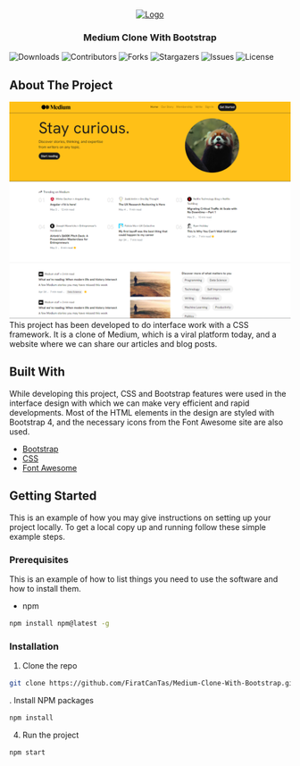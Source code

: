 <br/>
<p align="center">
  <a href="https://medium.com/">
    <img src="https://miro.medium.com/v2/resize:fit:8978/1*s986xIGqhfsN8U--09_AdA.png" alt="Logo" width="250" height="80">
  </a>
  <h3 align="center">Medium Clone With Bootstrap
</h3>

</p>

![Downloads](https://img.shields.io/github/downloads/FiratCanTas/Medium-Clone-With-Bootstrap/total) ![Contributors](https://img.shields.io/github/contributors/FiratCanTas/Medium-Clone-With-Bootstrap?color=dark-green) ![Forks](https://img.shields.io/github/forks/FiratCanTas/Medium-Clone-With-Bootstrap?style=social) ![Stargazers](https://img.shields.io/github/stars/FiratCanTas/Medium-Clone-With-Bootstrap?style=social) ![Issues](https://img.shields.io/github/issues/FiratCanTas/Medium-Clone-With-Bootstrap) ![License](https://img.shields.io/github/license/FiratCanTas/Medium-Clone-With-Bootstrap) 

## About The Project
<img src="images/home-page-image.png" alt="home-interface" width="800"/>
This project has been developed to do interface work with a CSS framework. It is a clone of Medium, which is a viral platform today, and a website where we can share our articles and blog posts.

## Built With

While developing this project, CSS and Bootstrap features were used in the interface design with which we can make very efficient and rapid developments. Most of the HTML elements in the design are styled with Bootstrap 4, and the necessary icons from the Font Awesome site are also used.

* [Bootstrap](https://getbootstrap.com/)
* [CSS](https://www.w3schools.com/css/default.asp)
* [Font Awesome](https://fontawesome.com/)

## Getting Started

This is an example of how you may give instructions on setting up your project locally.
To get a local copy up and running follow these simple example steps.

### Prerequisites

This is an example of how to list things you need to use the software and how to install them.

* npm

```sh
npm install npm@latest -g
```

### Installation

1. Clone the repo

```sh
git clone https://github.com/FiratCanTas/Medium-Clone-With-Bootstrap.git
```

. Install NPM packages

```sh
npm install
```

4. Run the project

```JS
npm start
```
